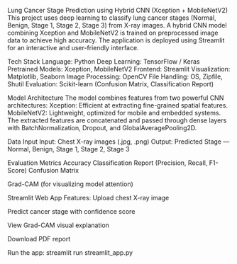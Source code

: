 Lung Cancer Stage Prediction using Hybrid CNN (Xception + MobileNetV2)
This project uses deep learning to classify lung cancer stages (Normal, Benign, Stage 1, Stage 2, Stage 3) from X-ray images. A hybrid CNN model combining Xception and MobileNetV2 is trained on preprocessed image data to achieve high accuracy. The application is deployed using Streamlit for an interactive and user-friendly interface.

 Tech Stack
Language: Python
Deep Learning: TensorFlow / Keras
Pretrained Models: Xception, MobileNetV2
Frontend: Streamlit
Visualization: Matplotlib, Seaborn
Image Processing: OpenCV
File Handling: OS, Zipfile, Shutil
Evaluation: Scikit-learn (Confusion Matrix, Classification Report)

Model Architecture
The model combines features from two powerful CNN architectures:
Xception: Efficient at extracting fine-grained spatial features.
MobileNetV2: Lightweight, optimized for mobile and embedded systems.
The extracted features are concatenated and passed through dense layers with BatchNormalization, Dropout, and GlobalAveragePooling2D.

Data Input
Input: Chest X-ray images (.jpg, .png)
Output: Predicted Stage — Normal, Benign, Stage 1, Stage 2, Stage 3

Evaluation Metrics
Accuracy
Classification Report (Precision, Recall, F1-Score)
Confusion Matrix

Grad-CAM (for visualizing model attention)

Streamlit Web App
Features:
Upload chest X-ray image

Predict cancer stage with confidence score

View Grad-CAM visual explanation

Download PDF report

Run the app:
streamlit run streamlit_app.py
